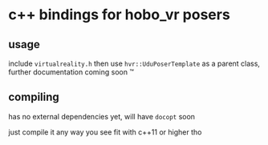 # c++ bindings for hobo_vr posers
## usage
include `virtualreality.h`
then use `hvr::UduPoserTemplate` as a parent class, further documentation coming soon :tm:

## compiling
has no external dependencies yet, will have `docopt` soon

just compile it any way you see fit with c++11 or higher tho

